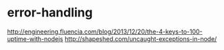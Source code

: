 error-handling
==============

http://engineering.fluencia.com/blog/2013/12/20/the-4-keys-to-100-uptime-with-nodejs
http://shapeshed.com/uncaught-exceptions-in-node/
